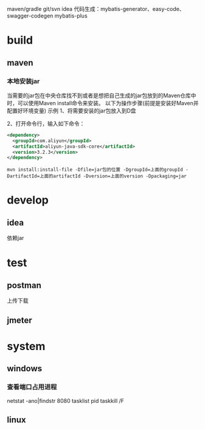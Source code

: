 maven/gradle   git/svn   idea
代码生成：mybatis-generator、easy-code、swagger-codegen
mybatis-plus

# build

## maven

### 本地安装jar

当需要的jar包在中央仓库找不到或者是想把自己生成的jar包放到的Maven仓库中时，可以使用Maven install命令来安装。
以下为操作步骤(前提是安装好Maven并配置好环境变量) 示例
1、将需要安装的jar包放入到D盘

2、打开命令行，输入如下命令：

```xml
<dependency>
  <groupId>com.aliyun</groupId>
  <artifactId>aliyun-java-sdk-core</artifactId>
  <version>3.2.3</version>
</dependency>
```

```
mvn install:install-file -Dfile=jar包的位置 -DgroupId=上面的groupId -DartifactId=上面的artifactId -Dversion=上面的version -Dpackaging=jar
```

# develop

## idea

依赖jar

# test

## postman

上传下载

## jmeter

# system
## windows

### 查看端口占用进程
netstat -ano|findstr 8080
tasklist pid
taskkill /F

## linux
